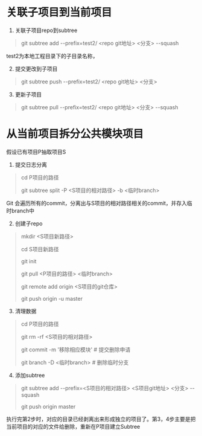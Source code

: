 # 关联子项目到当前项目
1. 关联子项目repo到subtree
> git subtree add --prefix=test2/ <repo git地址> <分支> --squash

test2为本地工程目录下的子目录名称，

2. 提交更改到子项目
> git subtree push --prefix=test2/ <repo git地址> <分支>

3. 更新子项目
> git subtree pull --prefix=test2/ <repo git地址> <分支> --squash

# 从当前项目拆分公共模块项目
假设已有项目P抽取项目S

1. 提交日志分离
> cd P项目的路径
>
> git subtree split -P <S项目的相对路径> -b <临时branch>

Git 会遍历所有的commit，分离出与S项目的相对路径相关的commit，并存入临时branch中

2. 创建子repo
> mkdir <S项目新路径>
>
> cd S项目新路径
>
> git init
>
> git pull <P项目的路径> <临时branch>
>
> git remote add origin <S项目的git仓库>
>
> git push origin -u master

3. 清理数据
> cd P项目的路径
>
> git rm -rf <S项目的相对路径>
>
> git commit -m '移除相应模块' # 提交删除申请
>
> git branch -D <临时branch> # 删除临时分支

4. 添加subtree
> git subtree add --prefix=<S项目的相对路径> <S项目git地址> <分支> --squash
>
> git push origin master

执行完第2步时，对应的目录已经剥离出来形成独立的项目了。第3，4步主要是把当前项目的对应的文件给删除，重新在P项目建立Subtree

